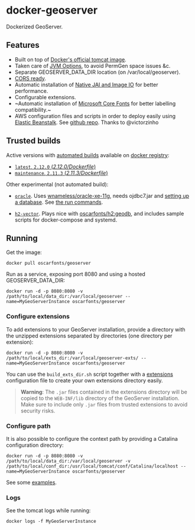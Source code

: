 docker-geoserver
================

Dockerized GeoServer.


## Features

* Built on top of [Docker's official tomcat image](https://hub.docker.com/_/tomcat/).
* Taken care of [JVM Options](http://docs.geoserver.org/latest/en/user/production/container.html), to avoid PermGen space issues &c.
* Separate GEOSERVER_DATA_DIR location (on /var/local/geoserver).
* [CORS ready](http://enable-cors.org/server_tomcat.html).
* Automatic installation of [Native JAI and Image IO](http://docs.geoserver.org/latest/en/user/production/java.html#install-native-jai-and-jai-image-i-o-extensions) for better performance.
* Configurable extensions.
* ~Automatic installation of [Microsoft Core Fonts](http://www.microsoft.com/typography/fonts/web.aspx) for better labelling compatibility.~
* AWS configuration files and scripts in order to deploy easily using [Elastic Beanstalk](https://aws.amazon.com/documentation/elastic-beanstalk/). See [github repo](https://github.com/oscarfonts/docker-geoserver/blob/master/aws/README.md). Thanks to @victorzinho


## Trusted builds

Active versions with [automated builds](https://hub.docker.com/r/oscarfonts/geoserver/) available on [docker registry](https://registry.hub.docker.com/):

* [`latest`, `2.12.0` (*2.12.0/Dockerfile*)](https://github.com/oscarfonts/docker-geoserver/blob/master/2.12.0/Dockerfile)
* [`maintenance`, `2.11.3` (*2.11.3/Dockerfile*)](https://github.com/oscarfonts/docker-geoserver/blob/master/2.11.3/Dockerfile)


Other experimental (not automated build):

* [`oracle`](https://github.com/oscarfonts/docker-geoserver/blob/master/oracle/Dockerfile). Uses [wnameless/oracle-xe-11g](https://hub.docker.com/r/wnameless/oracle-xe-11g/), needs ojdbc7.jar and [setting up a database](https://github.com/oscarfonts/docker-geoserver/blob/master/oracle/setup.sql). See [the run commands](https://github.com/oscarfonts/docker-geoserver/blob/master/oracle/run.sh).

* [`h2-vector`](https://github.com/oscarfonts/docker-geoserver/blob/master/h2-vector/Dockerfile). Plays nice with [oscarfonts/h2:geodb](https://hub.docker.com/r/oscarfonts/h2/tags/), and includes sample scripts for docker-compose and systemd.


## Running

Get the image:

```
docker pull oscarfonts/geoserver
```

Run as a service, exposing port 8080 and using a hosted GEOSERVER_DATA_DIR:

```
docker run -d -p 8080:8080 -v /path/to/local/data_dir:/var/local/geoserver --name=MyGeoServerInstance oscarfonts/geoserver
```

### Configure extensions

To add extensions to your GeoServer installation, provide a directory with the unzipped extensions separated by directories (one directory per extension):

```
docker run -d -p 8080:8080 -v /path/to/local/exts_dir:/var/local/geoserver-exts/ --name=MyGeoServerInstance oscarfonts/geoserver
```

You can use the `build_exts_dir.sh` script together with a [extensions](https://github.com/oscarfonts/docker-geoserver/tree/master/extensions) configuration file to create your own extensions directory easily.

> **Warning**: The `.jar` files contained in the extensions directory will be copied to the `WEB-INF/lib` directory of the GeoServer installation. Make sure to include only `.jar` files from trusted extensions to avoid security risks.

### Configure path

It is also possible to configure the context path by providing a Catalina configuration directory:

```
docker run -d -p 8080:8080 -v /path/to/local/data_dir:/var/local/geoserver -v /path/to/local/conf_dir:/usr/local/tomcat/conf/Catalina/localhost --name=MyGeoServerInstance oscarfonts/geoserver
```

See some [examples](https://github.com/oscarfonts/docker-geoserver/tree/master/2.9.1/conf).

### Logs

See the tomcat logs while running:

```
docker logs -f MyGeoServerInstance
```

